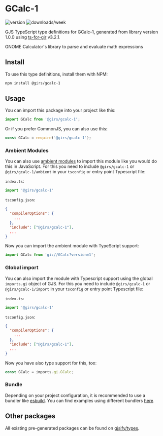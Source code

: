 
# GCalc-1

![version](https://img.shields.io/npm/v/@girs/gcalc-1)
![downloads/week](https://img.shields.io/npm/dw/@girs/gcalc-1)


GJS TypeScript type definitions for GCalc-1, generated from library version 1.0.0 using [ts-for-gir](https://github.com/gjsify/ts-for-gir) v3.2.1.

GNOME Calculator's library to parse and evaluate math expressions

## Install

To use this type definitions, install them with NPM:
```bash
npm install @girs/gcalc-1
```

## Usage

You can import this package into your project like this:
```ts
import GCalc from '@girs/gcalc-1';
```

Or if you prefer CommonJS, you can also use this:
```ts
const GCalc = require('@girs/gcalc-1');
```

### Ambient Modules

You can also use [ambient modules](https://github.com/gjsify/ts-for-gir/tree/main/packages/cli#ambient-modules) to import this module like you would do this in JavaScript.
For this you need to include `@girs/gcalc-1` or `@girs/gcalc-1/ambient` in your `tsconfig` or entry point Typescript file:

`index.ts`:
```ts
import '@girs/gcalc-1'
```

`tsconfig.json`:
```json
{
  "compilerOptions": {
    ...
  },
  "include": ["@girs/gcalc-1"],
  ...
}
```

Now you can import the ambient module with TypeScript support: 

```ts
import GCalc from 'gi://GCalc?version=1';
```

### Global import

You can also import the module with Typescript support using the global `imports.gi` object of GJS.
For this you need to include `@girs/gcalc-1` or `@girs/gcalc-1/import` in your `tsconfig` or entry point Typescript file:

`index.ts`:
```ts
import '@girs/gcalc-1'
```

`tsconfig.json`:
```json
{
  "compilerOptions": {
    ...
  },
  "include": ["@girs/gcalc-1"],
  ...
}
```

Now you have also type support for this, too:

```ts
const GCalc = imports.gi.GCalc;
```

### Bundle

Depending on your project configuration, it is recommended to use a bundler like [esbuild](https://esbuild.github.io/). You can find examples using different bundlers [here](https://github.com/gjsify/ts-for-gir/tree/main/examples).

## Other packages

All existing pre-generated packages can be found on [gjsify/types](https://github.com/gjsify/types).

